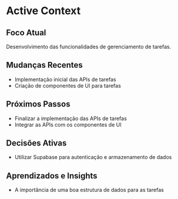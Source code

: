# Active Context

## Foco Atual
Desenvolvimento das funcionalidades de gerenciamento de tarefas.

## Mudanças Recentes
- Implementação inicial das APIs de tarefas
- Criação de componentes de UI para tarefas

## Próximos Passos
- Finalizar a implementação das APIs de tarefas
- Integrar as APIs com os componentes de UI

## Decisões Ativas
- Utilizar Supabase para autenticação e armazenamento de dados

## Aprendizados e Insights
- A importância de uma boa estrutura de dados para as tarefas
